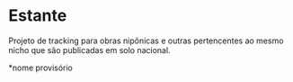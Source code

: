 # Estante

Projeto de tracking para obras nipônicas e outras pertencentes ao mesmo nicho que são publicadas em solo nacional. 

*nome provisório
